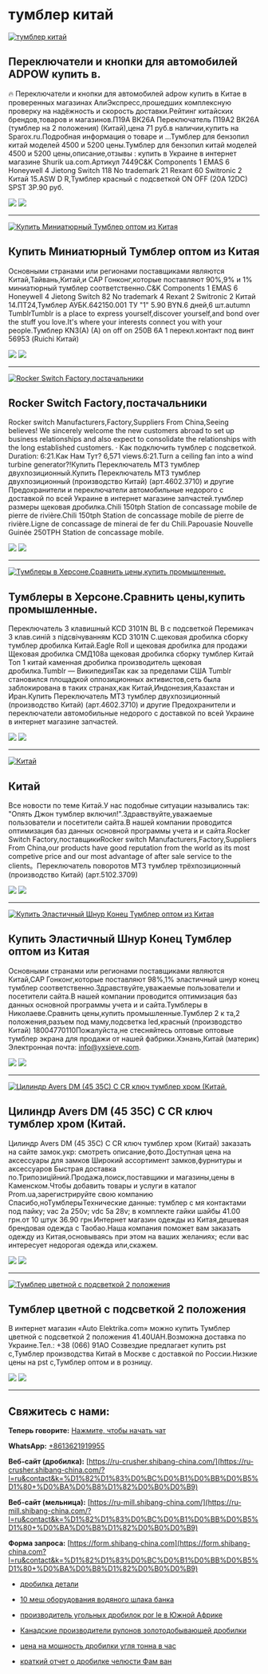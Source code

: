 # тумблер китай

<a href="https://swt.shibang-china.com/?l=ru&img&k=%D1%82%D1%83%D0%BC%D0%B1%D0%BB%D0%B5%D1%80+%D0%BA%D0%B8%D1%82%D0%B0%D0%B9" target="_blank">![тумблер китай](http://static.shibang-china.com/all-800x300/470.jpg)</a>

## Переключатели и кнопки для автомобилей ADPOW купить в.
🔥 Переключатели и кнопки для автомобилей adpow купить в Китае в проверенных магазинах АлиЭкспресс,прошедших комплексную проверку на надёжность и скорость доставки.Рейтинг китайских брендов,товаров и магазинов.П19А ВК26А Переключатель П19А2 ВК26А (тумблер на 2 положения) (Китай),цена 71 руб.в наличии,купить на Sparox.ru.Подробная информация о товаре и …Тумблер для бензопил китай моделей 4500 и 5200 цены.Тумблер для бензопил китай моделей 4500 и 5200 цены,описание,отзывы : купить в Украине в интернет магазине Shurik ua.com.Артикул 7449C&amp;K Components 1 EMAS 6 Honeywell 4 Jietong Switch 118 No trademark 21 Rexant 60 Switronic 2 Китай 15.ASW D R,Тумблер красный с подсветкой ON OFF (20A 12DC) SPST 3P.90 руб.


<a href="https://whatsapp.shibangsoft.com/WhatsApp.php" target="_blank" title="WhatsApp">![](http://static.shibang-china.com/icon/whatsapp.png)</a> <a href="https://swt.shibang-china.com/?l=ru&icon&k=%D1%82%D1%83%D0%BC%D0%B1%D0%BB%D0%B5%D1%80+%D0%BA%D0%B8%D1%82%D0%B0%D0%B9" target="_blank">![](http://static.shibang-china.com/icon/chat-ru.png)</a>

---

<a href="https://swt.shibang-china.com/?l=ru&img&k=%D1%82%D1%83%D0%BC%D0%B1%D0%BB%D0%B5%D1%80+%D0%BA%D0%B8%D1%82%D0%B0%D0%B9" target="_blank">![Купить Миниатюрный Тумблер оптом из Китая](http://static.shibang-china.com/all-800x300/927.jpg)</a>

## Купить Миниатюрный Тумблер оптом из Китая
Основными странами или регионами поставщиками являются Китай,Тайвань,Китай,и САР Гонконг,которые поставляют 90%,9% и 1% миниатюрный тумблер соответственно.C&amp;K Components 1 EMAS 6 Honeywell 4 Jietong Switch 82 No trademark 4 Rexant 2 Switronic 2 Китай 14.ПТ24,Тумблер АУБК.642150.001 ТУ &quot;1&quot; 5.90 BYN.6 дней,6 шт.autumn TumblrTumblr is a place to express yourself,discover yourself,and bond over the stuff you love.It's where your interests connect you with your people.Тумблер KN3(A) (A) on off on 250В 6А 1 перекл.контакт под винт 56953 (Ruichi Китай)


<a href="https://whatsapp.shibangsoft.com/WhatsApp.php" target="_blank" title="WhatsApp">![](http://static.shibang-china.com/icon/whatsapp.png)</a> <a href="https://swt.shibang-china.com/?l=ru&icon&k=%D1%82%D1%83%D0%BC%D0%B1%D0%BB%D0%B5%D1%80+%D0%BA%D0%B8%D1%82%D0%B0%D0%B9" target="_blank">![](http://static.shibang-china.com/icon/chat-ru.png)</a>

---

<a href="https://swt.shibang-china.com/?l=ru&img&k=%D1%82%D1%83%D0%BC%D0%B1%D0%BB%D0%B5%D1%80+%D0%BA%D0%B8%D1%82%D0%B0%D0%B9" target="_blank">![Rocker Switch Factory,постачальники](http://static.shibang-china.com/all-800x300/1214.jpg)</a>

## Rocker Switch Factory,постачальники
Rocker switch Manufacturers,Factory,Suppliers From China,Seeing believes! We sincerely welcome the new customers abroad to set up business relationships and also expect to consolidate the relationships with the long established customers.&nbsp;&#0183;&#32;Как подключить тумблер с подсветкой. Duration: 6:21.Как Нам Тут? 6,571 views.6:21.Turn a ceiling fan into a wind turbine generator?!Купить Переключатель МТЗ тумблер двухпозиционный.Купить Переключатель МТЗ тумблер двухпозиционный (производство Китай) (арт.4602.3710) и другие Предохранители и переключатели автомобильные недорого с доставкой по всей Украине в интернет магазине запчастей.тумблер размеры щековая дробилка.Chili 150tph Station de concassage mobile de pierre de rivi&#232;re.Chili 150tph Station de concassage mobile de pierre de rivi&#232;re.Ligne de concassage de minerai de fer du Chili.Papouasie Nouvelle Guin&#233;e 250TPH Station de concassage mobile.


<a href="https://whatsapp.shibangsoft.com/WhatsApp.php" target="_blank" title="WhatsApp">![](http://static.shibang-china.com/icon/whatsapp.png)</a> <a href="https://swt.shibang-china.com/?l=ru&icon&k=%D1%82%D1%83%D0%BC%D0%B1%D0%BB%D0%B5%D1%80+%D0%BA%D0%B8%D1%82%D0%B0%D0%B9" target="_blank">![](http://static.shibang-china.com/icon/chat-ru.png)</a>

---

<a href="https://swt.shibang-china.com/?l=ru&img&k=%D1%82%D1%83%D0%BC%D0%B1%D0%BB%D0%B5%D1%80+%D0%BA%D0%B8%D1%82%D0%B0%D0%B9" target="_blank">![Тумблеры в Херсоне.Сравнить цены,купить промышленные.](http://static.shibang-china.com/all-800x300/19.jpg)</a>

## Тумблеры в Херсоне.Сравнить цены,купить промышленные.
Переключатель 3 клавишный KCD 3101N BL B с подсветкой Перемикач 3 клав.синій з підсвічуванням KCD 3101N C.щековая дробилка сборку тумблер дробилка Китай.Eagle Roll и щековая дробилка для продажи Щековая дробилка СМД108а щековая дробилка сборку тумблер Китай Топ 1 китай каменная дробилка производитель щековая дробилка.Tumblr — ВикипедияТак как за пределами США Tumblr становился площадкой оппозиционных активистов,сеть была заблокирована в таких странах,как Китай,Индонезия,Казахстан и Иран.Купить Переключатель МТЗ тумблер двухпозиционный (производство Китай) (арт.4602.3710) и другие Предохранители и переключатели автомобильные недорого с доставкой по всей Украине в интернет магазине запчастей.


<a href="https://whatsapp.shibangsoft.com/WhatsApp.php" target="_blank" title="WhatsApp">![](http://static.shibang-china.com/icon/whatsapp.png)</a> <a href="https://swt.shibang-china.com/?l=ru&icon&k=%D1%82%D1%83%D0%BC%D0%B1%D0%BB%D0%B5%D1%80+%D0%BA%D0%B8%D1%82%D0%B0%D0%B9" target="_blank">![](http://static.shibang-china.com/icon/chat-ru.png)</a>

---

<a href="https://swt.shibang-china.com/?l=ru&img&k=%D1%82%D1%83%D0%BC%D0%B1%D0%BB%D0%B5%D1%80+%D0%BA%D0%B8%D1%82%D0%B0%D0%B9" target="_blank">![Китай](http://static.shibang-china.com/all-800x300/1018.jpg)</a>

## Китай
Все новости по теме Китай.У нас подобные ситуации назывались так: &quot;Опять Джон тумблер включил!&quot;.Здравствуйте,уважаемые пользователи и посетители сайта.В нашей компании проводится оптимизация баз данных основной программы учета и и сайта.Rocker Switch Factory,поставщикиRocker switch Manufacturers,Factory,Suppliers From China,our products have good reputation from the world as its most competive price and our most advantage of after sale service to the clients。Переключатель поворотов МТЗ тумблер трёхпозиционный (производство Китай) (арт.5102.3709)


<a href="https://whatsapp.shibangsoft.com/WhatsApp.php" target="_blank" title="WhatsApp">![](http://static.shibang-china.com/icon/whatsapp.png)</a> <a href="https://swt.shibang-china.com/?l=ru&icon&k=%D1%82%D1%83%D0%BC%D0%B1%D0%BB%D0%B5%D1%80+%D0%BA%D0%B8%D1%82%D0%B0%D0%B9" target="_blank">![](http://static.shibang-china.com/icon/chat-ru.png)</a>

---

<a href="https://swt.shibang-china.com/?l=ru&img&k=%D1%82%D1%83%D0%BC%D0%B1%D0%BB%D0%B5%D1%80+%D0%BA%D0%B8%D1%82%D0%B0%D0%B9" target="_blank">![Купить Эластичный Шнур Конец Тумблер оптом из Китая](http://static.shibang-china.com/all-800x300/1496.jpg)</a>

## Купить Эластичный Шнур Конец Тумблер оптом из Китая
Основными странами или регионами поставщиками являются Китай,САР Гонконг,которые поставляют 98%,1% эластичный шнур конец тумблер соответственно.Здравствуйте,уважаемые пользователи и посетители сайта.В нашей компании проводится оптимизация баз данных основной программы учета и и сайта.Тумблеры в Николаеве.Сравнить цены,купить промышленные.Тумблер 2 к та,2 положения,разъем под маму,подсветка led,красный (производство Китай) 18004770110Пожалуйста,не стесняйтесь оптовые оптовые тумблер экрана для продажи от нашей фабрики.Хэнань,Китай (материк) Электронная почта: info@yxsieve.com.


<a href="https://whatsapp.shibangsoft.com/WhatsApp.php" target="_blank" title="WhatsApp">![](http://static.shibang-china.com/icon/whatsapp.png)</a> <a href="https://swt.shibang-china.com/?l=ru&icon&k=%D1%82%D1%83%D0%BC%D0%B1%D0%BB%D0%B5%D1%80+%D0%BA%D0%B8%D1%82%D0%B0%D0%B9" target="_blank">![](http://static.shibang-china.com/icon/chat-ru.png)</a>

---

<a href="https://swt.shibang-china.com/?l=ru&img&k=%D1%82%D1%83%D0%BC%D0%B1%D0%BB%D0%B5%D1%80+%D0%BA%D0%B8%D1%82%D0%B0%D0%B9" target="_blank">![Цилиндр Avers DM (45 35C) C CR ключ тумблер хром (Китай.](http://static.shibang-china.com/all-800x300/290.jpg)</a>

## Цилиндр Avers DM (45 35C) C CR ключ тумблер хром (Китай.
Цилиндр Avers DM (45 35C) C CR ключ тумблер хром (Китай) заказать на сайте замок.укр: cмотреть описание,фото.Доступная цена на аксессуары для замков Широкий ассортимент замков,фурнитуры и аксессуаров Быстрая доставка по.Трипозиційний.Продажа,поиск,поставщики и магазины,цены в Каменском.Чтобы добавить товары и услуги в каталог Prom.ua,зарегистрируйте свою компанию Спасибо,ноТумблерыТехнические данные: тумблер с мя контактами под пайку; vac 2a 250v; vdc 5a 28v; в комплекте гайки шайбы 41.00 грн.от 10 штук 36.90 грн.Интернет магазин одежды из Китая,дешевая брендовая одежда с Таобао.Наша компания поможет вам заказать одежду из Китая,основываясь при этом на ваших желаниях; если вас интересует недорогая одежда или,скажем.


<a href="https://whatsapp.shibangsoft.com/WhatsApp.php" target="_blank" title="WhatsApp">![](http://static.shibang-china.com/icon/whatsapp.png)</a> <a href="https://swt.shibang-china.com/?l=ru&icon&k=%D1%82%D1%83%D0%BC%D0%B1%D0%BB%D0%B5%D1%80+%D0%BA%D0%B8%D1%82%D0%B0%D0%B9" target="_blank">![](http://static.shibang-china.com/icon/chat-ru.png)</a>

---

<a href="https://swt.shibang-china.com/?l=ru&img&k=%D1%82%D1%83%D0%BC%D0%B1%D0%BB%D0%B5%D1%80+%D0%BA%D0%B8%D1%82%D0%B0%D0%B9" target="_blank">![Тумблер цветной с подсветкой 2 положения](http://static.shibang-china.com/all-800x300/875.jpg)</a>

## Тумблер цветной с подсветкой 2 положения
В интернет магазин &#171;Auto Elektrika.com&#187; можно купить Тумблер цветной с подсветкой 2 положения 41.40UAH.Возможна доставка по Украине.Тел.: +38 (066) 91АО Созвездие предлагает купить pst c,Тумблер производства Китай в Москве с доставкой по России.Низкие цены на pst c,Тумблер оптом и в розницу.

<a href="https://whatsapp.shibangsoft.com/WhatsApp.php" target="_blank" title="WhatsApp">![](http://static.shibang-china.com/icon/whatsapp.png)</a> <a href="https://swt.shibang-china.com/?l=ru&icon&k=%D1%82%D1%83%D0%BC%D0%B1%D0%BB%D0%B5%D1%80+%D0%BA%D0%B8%D1%82%D0%B0%D0%B9" target="_blank">![](http://static.shibang-china.com/icon/chat-ru.png)</a>

---
## Свяжитесь с нами:

**Теперь говорите:** [Нажмите, чтобы начать чат](https://swt.shibang-china.com?l=ru&contact&k=%D1%82%D1%83%D0%BC%D0%B1%D0%BB%D0%B5%D1%80+%D0%BA%D0%B8%D1%82%D0%B0%D0%B9)

**WhatsApp:**  [+8613621919955](https://whatsapp.shibangsoft.com/WhatsApp.php)

**Веб-сайт (дробилка):** [https://ru-crusher.shibang-china.com/](https://ru-crusher.shibang-china.com/?l=ru&contact&k=%D1%82%D1%83%D0%BC%D0%B1%D0%BB%D0%B5%D1%80+%D0%BA%D0%B8%D1%82%D0%B0%D0%B9)

**Веб-сайт (мельница):** [https://ru-mill.shibang-china.com/](https://ru-mill.shibang-china.com/?l=ru&contact&k=%D1%82%D1%83%D0%BC%D0%B1%D0%BB%D0%B5%D1%80+%D0%BA%D0%B8%D1%82%D0%B0%D0%B9)

**Форма запроса:** [https://form.shibang-china.com](https://form.shibang-china.com?l=ru&contact&k=%D1%82%D1%83%D0%BC%D0%B1%D0%BB%D0%B5%D1%80+%D0%BA%D0%B8%D1%82%D0%B0%D0%B9)

* [дробилка детали](../134/%D0%B4%D1%80%D0%BE%D0%B1%D0%B8%D0%BB%D0%BA%D0%B0%20%D0%B4%D0%B5%D1%82%D0%B0%D0%BB%D0%B8.md)

* [10 меш оборудования водяного шлака банка](../135/10%20%D0%BC%D0%B5%D1%88%20%D0%BE%D0%B1%D0%BE%D1%80%D1%83%D0%B4%D0%BE%D0%B2%D0%B0%D0%BD%D0%B8%D1%8F%20%D0%B2%D0%BE%D0%B4%D1%8F%D0%BD%D0%BE%D0%B3%D0%BE%20%D1%88%D0%BB%D0%B0%D0%BA%D0%B0%20%D0%B1%D0%B0%D0%BD%D0%BA%D0%B0.md)

* [производитель угольных дробилок por le в Южной Африке](../131/%D0%BF%D1%80%D0%BE%D0%B8%D0%B7%D0%B2%D0%BE%D0%B4%D0%B8%D1%82%D0%B5%D0%BB%D1%8C%20%D1%83%D0%B3%D0%BE%D0%BB%D1%8C%D0%BD%D1%8B%D1%85%20%D0%B4%D1%80%D0%BE%D0%B1%D0%B8%D0%BB%D0%BE%D0%BA%20por%20le%20%D0%B2%20%D0%AE%D0%B6%D0%BD%D0%BE%D0%B9%20%D0%90%D1%84%D1%80%D0%B8%D0%BA%D0%B5.md)

* [Канадские производители рулонов золотодобывающей дробилки](../135/%D0%9A%D0%B0%D0%BD%D0%B0%D0%B4%D1%81%D0%BA%D0%B8%D0%B5%20%D0%BF%D1%80%D0%BE%D0%B8%D0%B7%D0%B2%D0%BE%D0%B4%D0%B8%D1%82%D0%B5%D0%BB%D0%B8%20%D1%80%D1%83%D0%BB%D0%BE%D0%BD%D0%BE%D0%B2%20%D0%B7%D0%BE%D0%BB%D0%BE%D1%82%D0%BE%D0%B4%D0%BE%D0%B1%D1%8B%D0%B2%D0%B0%D1%8E%D1%89%D0%B5%D0%B9%20%D0%B4%D1%80%D0%BE%D0%B1%D0%B8%D0%BB%D0%BA%D0%B8.md)

* [цена на мощность дробилки угля тонна в час](../134/%D1%86%D0%B5%D0%BD%D0%B0%20%D0%BD%D0%B0%20%D0%BC%D0%BE%D1%89%D0%BD%D0%BE%D1%81%D1%82%D1%8C%20%D0%B4%D1%80%D0%BE%D0%B1%D0%B8%D0%BB%D0%BA%D0%B8%20%D1%83%D0%B3%D0%BB%D1%8F%20%D1%82%D0%BE%D0%BD%D0%BD%D0%B0%20%D0%B2%20%D1%87%D0%B0%D1%81.md)

* [краткий отчет о дробилке челюсти Фам ван](../135/%D0%BA%D1%80%D0%B0%D1%82%D0%BA%D0%B8%D0%B9%20%D0%BE%D1%82%D1%87%D0%B5%D1%82%20%D0%BE%20%D0%B4%D1%80%D0%BE%D0%B1%D0%B8%D0%BB%D0%BA%D0%B5%20%D1%87%D0%B5%D0%BB%D1%8E%D1%81%D1%82%D0%B8%20%D0%A4%D0%B0%D0%BC%20%D0%B2%D0%B0%D0%BD.md)